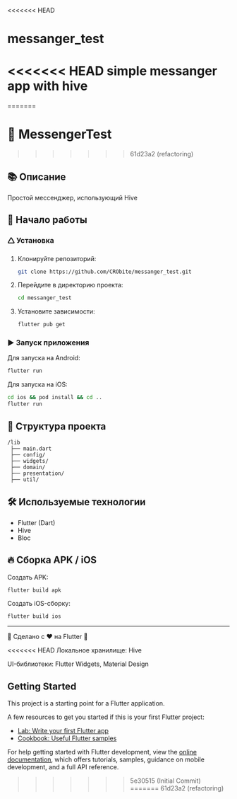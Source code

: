 <<<<<<< HEAD
# messanger_test
<<<<<<< HEAD
simple messanger app with hive
=======
=======
# 🌟 MessengerTest
>>>>>>> 61d23a2 (refactoring)

## 📚 Описание
Простой мессенджер, использующий Hive

## 🚀 Начало работы

### 🛆 Установка
1. Клонируйте репозиторий:
   ```sh
   git clone https://github.com/CRObite/messanger_test.git
   ```
2. Перейдите в директорию проекта:
   ```sh
   cd messanger_test
   ```
3. Установите зависимости:
   ```sh
   flutter pub get
   ```

### ▶ Запуск приложения
Для запуска на Android:
```sh
flutter run
```
Для запуска на iOS:
```sh
cd ios && pod install && cd ..
flutter run
```

## 💁 Структура проекта
```
/lib
 ├── main.dart     
 ├── config/        
 ├── widgets/          
 ├── domain/           
 ├── presentation/         
 ├── util/         
```

## 🛠 Используемые технологии
- Flutter (Dart)
- Hive
- Bloc

## 🔥 Сборка APK / iOS
Создать APK:
```sh
flutter build apk
```
Создать iOS-сборку:
```sh
flutter build ios
```

---

🌟 Сделано с ❤️ на Flutter 🌟

<<<<<<< HEAD
Локальное хранилище: Hive

UI-библиотеки: Flutter Widgets, Material Design

## Getting Started

This project is a starting point for a Flutter application.

A few resources to get you started if this is your first Flutter project:

- [Lab: Write your first Flutter app](https://docs.flutter.dev/get-started/codelab)
- [Cookbook: Useful Flutter samples](https://docs.flutter.dev/cookbook)

For help getting started with Flutter development, view the
[online documentation](https://docs.flutter.dev/), which offers tutorials,
samples, guidance on mobile development, and a full API reference.
>>>>>>> 5e30515 (Initial Commit)
=======
>>>>>>> 61d23a2 (refactoring)
